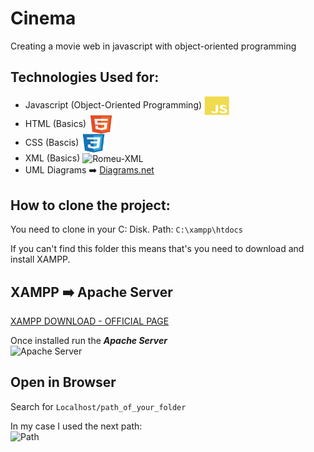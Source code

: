 # Cinema
Creating a movie web in javascript with object-oriented programming 
##

## Technologies Used for: 
- Javascript (Object-Oriented Programming) <img align="center" alt="Romeu-Js" height="30" width="40" src="https://raw.githubusercontent.com/devicons/devicon/master/icons/javascript/javascript-plain.svg">
- HTML (Basics) <img align="center" alt="Romeu-HTML" height="30" width="40" src="https://raw.githubusercontent.com/devicons/devicon/master/icons/html5/html5-original.svg">
- CSS (Bascis) <img align="center" alt="Romeu-CSS" height="30" width="40" src="https://raw.githubusercontent.com/devicons/devicon/master/icons/css3/css3-original.svg">
- XML (Basics) <img align="center" alt="Romeu-XML" height="30" width="30" src="https://img.icons8.com/ultraviolet/40/000000/xml.png"/>
- UML Diagrams :arrow_right: [Diagrams.net](https://www.diagrams.net/)

## How to clone the project: 
You need to clone in your C: Disk. 
Path: `C:\xampp\htdocs`

If you can't find this folder this means that's you need to download and install XAMPP. 

## XAMPP :arrow_right: Apache Server
[XAMPP DOWNLOAD - OFFICIAL PAGE](https://www.apachefriends.org/es/download.html)

Once installed run the <strong><em>Apache Server</em></strong><br>
![Apache Server](https://user-images.githubusercontent.com/51343870/140003569-65d968f0-3678-46a0-a9e2-a2ae556290b7.png)

## Open in Browser 
Search for `Localhost/path_of_your_folder`

In my case I used the next path: <br>
![Path](https://user-images.githubusercontent.com/51343870/140007092-3ae05ec9-197d-4afb-a1c3-16eae8af786a.png)

